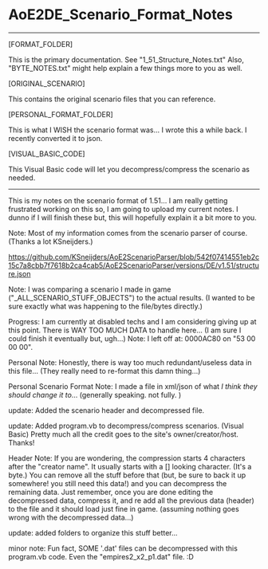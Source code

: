 # AoE2DE_Scenario_Format_Notes

------------------------------------------------------------------------------------------------------------------------------------------------------------------------

[FORMAT_FOLDER]

This is the primary documentation. See "1_51_Structure_Notes.txt" Also, "BYTE_NOTES.txt" might help explain a few things more to you as well.

[ORIGINAL_SCENARIO]

This contains the original scenario files that you can reference. 

[PERSONAL_FORMAT_FOLDER]

This is what I WISH the scenario format was... I wrote this a while back. I recently converted it to json.

[VISUAL_BASIC_CODE]

This Visual Basic code will let you decompress/compress the scenario as needed.

------------------------------------------------------------------------------------------------------------------------------------------------------------------------

This is my notes on the scenario format of 1.51... I am really getting frustrated working on this so, I am going to upload my current notes. I dunno if I will finish these but, this will hopefully explain it a bit more to you.

Note: Most of my information comes from the scenario parser of course. (Thanks a lot KSneijders.)

https://github.com/KSneijders/AoE2ScenarioParser/blob/542f07414551eb2c15c7a8cbb7f7618b2ca4cab5/AoE2ScenarioParser/versions/DE/v1.51/structure.json

Note: I was comparing a scenario I made in game ("_ALL_SCENARIO_STUFF_OBJECTS") to the actual results. (I wanted to be sure exactly what was happening to the file/bytes directly.)

Progress: I am currently at disabled techs and I am considering giving up at this point. There is WAY TOO MUCH DATA to handle here... (I am sure I could finish it eventually but, ugh...) Note: I left off at: 0000AC80 on "53 00 00 00".

Personal Note: Honestly, there is way too much redundant/useless data in this file... (They really need to re-format this damn thing...)

Personal Scenario Format Note: I made a file in xml/json of what *I think they should change it to*... (generally speaking. not fully. )

update: Added the scenario header and decompressed file.

update: Added program.vb to decompress/compress scenarios. (Visual Basic) Pretty much all the credit goes to the site's owner/creator/host. Thanks!

Header Note: If you are wondering, the compression starts 4 characters after the "creator name". It usually starts with a [] looking character. (It's a byte.) You can remove all the stuff before that (but, be sure to back it up somewhere! you still need this data!) and you can decompress the remaining data. Just remember, once you are done editing the decompressed data, compress it, and re add all the previous data (header) to the file and it should load just fine in game. (assuming nothing goes wrong with the decompressed data...)

update: added folders to organize this stuff better...

minor note: Fun fact, SOME '.dat' files can be decompressed with this program.vb code. Even the "empires2_x2_p1.dat" file. :D
